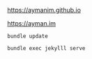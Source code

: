 

https://aymanim.github.io

https://ayman.im

```
bundle update
```

```
bundle exec jekylll serve
```




